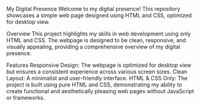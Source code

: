 My Digital Presence
Welcome to my digital presence! This repository showcases a simple web page designed using HTML and CSS, optimized for desktop view.

Overview
This project highlights my skills in web development using only HTML and CSS. The webpage is designed to be clean, responsive, and visually appealing, providing a comprehensive overview of my digital presence.

Features
Responsive Design: The webpage is optimized for desktop view but ensures a consistent experience across various screen sizes.
Clean Layout: A minimalist and user-friendly interface.
HTML & CSS Only: The project is built using pure HTML and CSS, demonstrating my ability to create functional and aesthetically pleasing web pages without JavaScript or frameworks.
